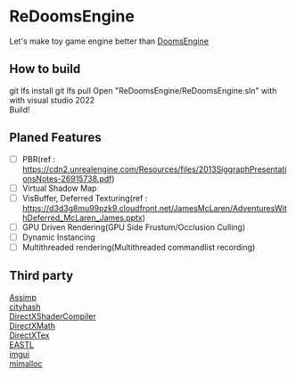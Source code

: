 ﻿# ReDoomsEngine
Let's make toy game engine better than [DoomsEngine](https://github.com/SungJJinKang/DoomsEngine)

## How to build
git lfs install
git lfs pull
Open "ReDoomsEngine/ReDoomsEngine.sln" with with visual studio 2022    
Build!

## Planed Features
- [ ] PBR(ref : https://cdn2.unrealengine.com/Resources/files/2013SiggraphPresentationsNotes-26915738.pdf)
- [ ] Virtual Shadow Map
- [ ] VisBuffer, Deferred Texturing(ref : https://d3d3g8mu99pzk9.cloudfront.net/JamesMcLaren/AdventuresWithDeferred_McLaren_James.pptx)
- [ ] GPU Driven Rendering(GPU Side Frustum/Occlusion Culling)
- [ ] Dynamic Instancing
- [ ] Multithreaded rendering(Multithreaded commandlist recording)

## Third party
[Assimp](https://github.com/assimp/assimp)        
[cityhash](https://github.com/google/cityhash)        
[DirectXShaderCompiler](https://github.com/microsoft/DirectXShaderCompiler)        
[DirectXMath](https://github.com/microsoft/DirectXMath)        
[DirectXTex](https://github.com/microsoft/DirectXTex)        
[EASTL](https://github.com/electronicarts/EASTL)        
[imgui](https://github.com/ocornut/imgui)        
[mimalloc](https://github.com/microsoft/mimalloc)        
